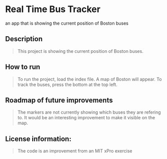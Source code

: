 # Real Time Bus Tracker
an app that is showing the current position of Boston buses
## Description
> This project is showing the current position of Boston buses. 
## How to run
> To run the project, load the index file. A map of Boston will appear. To track the buses, press the bottom at the top left.
## Roadmap of future improvements
> The markers are not currently showing which buses they are refering to. It would be an interesting improvement to make it visible on the map.
## License information: 
> The code is an improvement from an MIT xPro exercise
